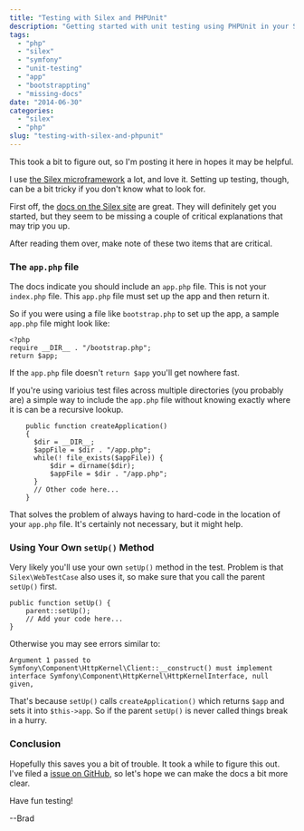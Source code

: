 ```yaml
---
title: "Testing with Silex and PHPUnit"
description: "Getting started with unit testing using PHPUnit in your Silex project."
tags:
  - "php"
  - "silex"
  - "symfony"
  - "unit-testing"
  - "app"
  - "bootstrappting"
  - "missing-docs"
date: "2014-06-30"
categories:
  - "silex"
  - "php"
slug: "testing-with-silex-and-phpunit"
---
```


This took a bit to figure out, so I'm posting it here in hopes it may be helpful.

I use [the Silex microframework](http://silex.sensiolabs.org/) a lot, and love it. Setting up testing, though, can be a bit tricky if you don't know what to look for.

First off, the [docs on the Silex site](http://silex.sensiolabs.org/doc/testing.html) are great. They will definitely get you started, but they seem to be missing a couple of critical explanations that may trip you up.

After reading them over, make note of these two items that are critical.

### The `app.php` file

The docs indicate you should include an `app.php` file. This is not your `index.php` file. This `app.php` file must set up the app and then return it.

So if you were using a file like `bootstrap.php` to set up the app, a sample `app.php` file might look like:

    <?php
    require __DIR__ . "/bootstrap.php";
    return $app;

If the `app.php` file doesn't `return $app` you'll get nowhere fast.

If you're using varioius test files across multiple directories (you probably are) a simple way to include the `app.php` file without knowing exactly where it is can be a recursive lookup.

		public function createApplication()
    	{
          $dir = __DIR__;
          $appFile = $dir . "/app.php";
          while(! file_exists($appFile)) {
              $dir = dirname($dir);
              $appFile = $dir . "/app.php";
          }
          // Other code here...
	    }

That solves the problem of always having to hard-code in the location of your `app.php` file. It's certainly not necessary, but it might help.

### Using Your Own `setUp()` Method

Very likely you'll use your own `setUp()` method in the test. Problem is that `Silex\WebTestCase` also uses it, so make sure that you call the parent `setUp()` first.

    public function setUp() {
        parent::setUp();
        // Add your code here...
    }
    
Otherwise you may see errors similar to:

    Argument 1 passed to Symfony\Component\HttpKernel\Client::__construct() must implement interface Symfony\Component\HttpKernel\HttpKernelInterface, null given,
    
That's because `setUp()` calls `createApplication()` which returns `$app` and sets it into `$this->app`. So if the parent `setUp()` is never called things break in a hurry.


### Conclusion

Hopefully this saves you a bit of trouble. It took a while to figure this out. I've filed a [issue on GitHub](https://github.com/silexphp/Silex/issues/974), so let's hope we can make the docs a bit more clear.

Have fun testing!


--Brad

